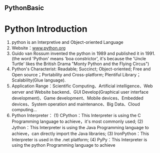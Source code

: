 ## PythonBasic
# Python Introduction
  1. python is an Interpretive and Object-oriented Language
  2. Website：www.python.org
  3. Guido van Rossum invented the python in 1989 and published it in 1991.(the word 'Python' means 'boa constrictor', it's because the 'Uncle Turtle' likes the British Drama "Monty Python and the Flying Circus")
  4. Python's Characterist: Readable; Succinct; Object-oriented; Free and Open source；Portability and Cross-platform; Plentiful Library；Scalability(Glue language).
  5. Application Range：Scientific Computing、Artificial intelligence、Web server and Website backend、GUI Develop(Graphical user interface development)、Game development、Mobile devices、Embedded devices、System operation and maintenance、Big Data、Cloud computing...
  6. Python Interpreter：
    (1) CPython：This Interpreter is using the C Programming language to achieve，it's most commonly used;
    (2) Jython：This Interpreter is using the Java Programming language to achieve，can directly import the Java libraries;
    (3) IronPython：This Interpreter is used in the .net platform;
    (4) PyPy：This Interpreter is using the python Programming language to achieve
